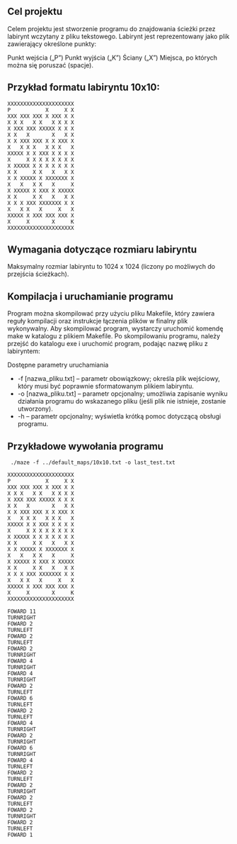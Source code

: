 ## Cel projektu
Celem projektu jest stworzenie programu do znajdowania ścieżki przez labirynt wczytany z pliku tekstowego. Labirynt jest reprezentowany jako plik zawierający określone punkty:

Punkt wejścia („P”)
Punkt wyjścia („K”)
Ściany („X”)
Miejsca, po których można się poruszać (spacje).

## Przykład formatu labiryntu 10x10:
```
XXXXXXXXXXXXXXXXXXXXX
P           X     X X
XXX XXX XXX X XXX X X
X X X   X X   X X X X
X XXX XXX XXXXX X X X
X X   X       X   X X
X X XXX XXX X X XXX X
X   X X X   X X X   X
XXXXX X X XXX X X X X
X     X X X X X X X X
X XXXXX X X X X X X X
X X     X X   X   X X
X X XXXXX X XXXXXXX X
X   X   X X   X     X
X XXXXX X XXX X XXXXX
X X     X X   X   X X
X X X XXX XXXXXXX X X
X   X X   X     X   X
XXXXX X XXX XXX XXX X
X     X       X     K
XXXXXXXXXXXXXXXXXXXXX
```

## Wymagania dotyczące rozmiaru labiryntu
Maksymalny rozmiar labiryntu to 1024 x 1024 (liczony po możliwych do przejścia ścieżkach).

## Kompilacja i uruchamianie programu
Program można skompilować przy użyciu pliku Makefile, który zawiera reguły kompilacji oraz instrukcje łączenia plików w finalny plik wykonywalny. Aby skompilować program, wystarczy uruchomić komendę make w katalogu z plikiem Makefile.
Po skompilowaniu programu, należy przejść do katalogu exe i uruchomić program, podając nazwę pliku z labiryntem:

Dostępne parametry uruchamiania
- -f [nazwa_pliku.txt] – parametr obowiązkowy; określa plik wejściowy, który musi być poprawnie sformatowanym plikiem labiryntu.
- -o [nazwa_pliku.txt] – parametr opcjonalny; umożliwia zapisanie wyniku działania programu do wskazanego pliku (jeśli plik nie istnieje, zostanie utworzony).
- -h – parametr opcjonalny; wyświetla krótką pomoc dotyczącą obsługi programu.

## Przykładowe wywołania programu
```
 ./maze -f ../default_maps/10x10.txt -o last_test.txt
```
```
XXXXXXXXXXXXXXXXXXXXX
P           X     X X
XXX XXX XXX X XXX X X
X X X   X X   X X X X
X XXX XXX XXXXX X X X
X X   X       X   X X
X X XXX XXX X X XXX X
X   X X X   X X X   X
XXXXX X X XXX X X X X
X     X X X X X X X X
X XXXXX X X X X X X X
X X     X X   X   X X
X X XXXXX X XXXXXXX X
X   X   X X   X     X
X XXXXX X XXX X XXXXX
X X     X X   X   X X
X X X XXX XXXXXXX X X
X   X X   X     X   X
XXXXX X XXX XXX XXX X
X     X       X     K
XXXXXXXXXXXXXXXXXXXXX
```
```
FOWARD 11
TURNRIGHT
FOWARD 2
TURNLEFT
FOWARD 2
TURNLEFT
FOWARD 2
TURNRIGHT
FOWARD 4
TURNRIGHT
FOWARD 4
TURNRIGHT
FOWARD 2
TURNLEFT
FOWARD 6
TURNLEFT
FOWARD 2
TURNLEFT
FOWARD 4
TURNRIGHT
FOWARD 2
TURNRIGHT
FOWARD 6
TURNRIGHT
FOWARD 4
TURNLEFT
FOWARD 2
TURNLEFT
FOWARD 2
TURNRIGHT
FOWARD 2
TURNLEFT
FOWARD 2
TURNRIGHT
FOWARD 2
TURNLEFT
FOWARD 1
```


